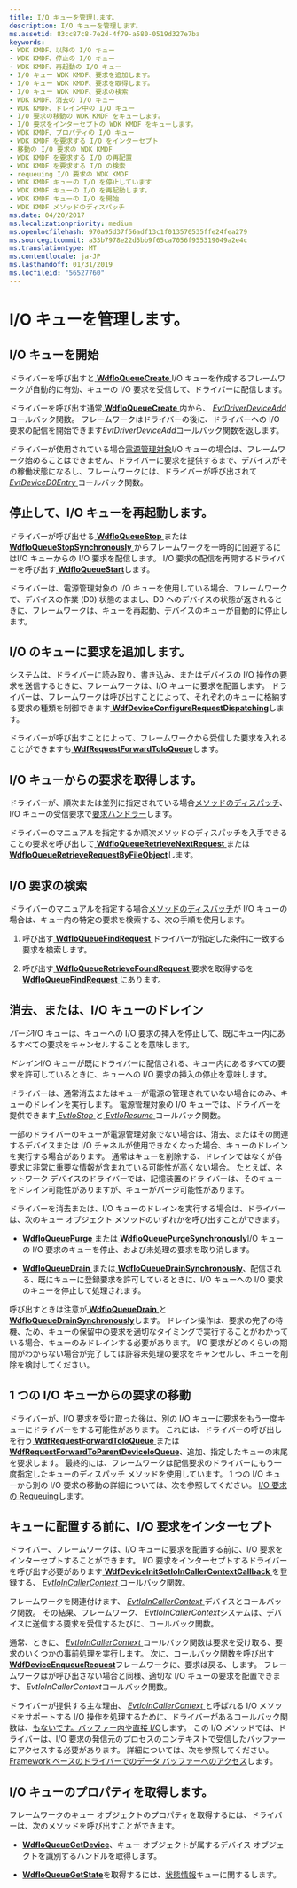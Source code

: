 ```yaml
---
title: I/O キューを管理します。
description: I/O キューを管理します。
ms.assetid: 83cc87c8-7e2d-4f79-a580-0519d327e7ba
keywords:
- WDK KMDF、以降の I/O キュー
- WDK KMDF、停止の I/O キュー
- WDK KMDF、再起動の I/O キュー
- I/O キュー WDK KMDF、要求を追加します。
- I/O キュー WDK KMDF、要求を取得します。
- I/O キュー WDK KMDF、要求の検索
- WDK KMDF、消去の I/O キュー
- WDK KMDF、ドレイン中の I/O キュー
- I/O 要求の移動の WDK KMDF をキューします。
- I/O 要求をインターセプトの WDK KMDF をキューします。
- WDK KMDF、プロパティの I/O キュー
- WDK KMDF を要求する I/O をインターセプト
- 移動の I/O 要求の WDK KMDF
- WDK KMDF を要求する I/O の再配置
- WDK KMDF を要求する I/O の検索
- requeuing I/O 要求の WDK KMDF
- WDK KMDF キューの I/O を停止しています
- WDK KMDF キューの I/O を再起動します。
- WDK KMDF キューの I/O を開始
- WDK KMDF メソッドのディスパッチ
ms.date: 04/20/2017
ms.localizationpriority: medium
ms.openlocfilehash: 970a95d37f56adf13c1f013570535ffe24fea279
ms.sourcegitcommit: a33b7978e22d5bb9f65ca7056f955319049a2e4c
ms.translationtype: MT
ms.contentlocale: ja-JP
ms.lasthandoff: 01/31/2019
ms.locfileid: "56527760"
---
```

# <a name="managing-io-queues"></a>I/O キューを管理します。


## <a href="" id="starting-an-i-o-queue"></a> I/O キューを開始


ドライバーを呼び出すと[ **WdfIoQueueCreate** ](https://msdn.microsoft.com/library/windows/hardware/ff547401) I/O キューを作成するフレームワークが自動的に有効、キューの I/O 要求を受信して、ドライバーに配信します。

ドライバーを呼び出す通常[ **WdfIoQueueCreate** ](https://msdn.microsoft.com/library/windows/hardware/ff547401)内から、 [ *EvtDriverDeviceAdd* ](https://msdn.microsoft.com/library/windows/hardware/ff541693)コールバック関数。 フレームワークはドライバーの後に、ドライバーへの I/O 要求の配信を開始できます*EvtDriverDeviceAdd*コールバック関数を返します。

ドライバーが使用されている場合[電源管理対象](using-power-managed-i-o-queues.md)I/O キューの場合は、フレームワーク始めることはできません、ドライバーに要求を提供するまで、デバイスがその稼働状態になるし、フレームワークには、ドライバーが呼び出されて[ *EvtDeviceD0Entry* ](https://msdn.microsoft.com/library/windows/hardware/ff540848)コールバック関数。

## <a href="" id="stopping-and-restarting-an-i-o-queue"></a> 停止して、I/O キューを再起動します。


ドライバーが呼び出せる[ **WdfIoQueueStop** ](https://msdn.microsoft.com/library/windows/hardware/ff548482)または[ **WdfIoQueueStopSynchronously** ](https://msdn.microsoft.com/library/windows/hardware/ff548489)からフレームワークを一時的に回避するにはI/O キューからの I/O 要求を配信します。 I/O 要求の配信を再開するドライバーを呼び出す[ **WdfIoQueueStart**](https://msdn.microsoft.com/library/windows/hardware/ff548478)します。

ドライバーは、電源管理対象の I/O キューを使用している場合、フレームワークで、デバイスの作業 (D0) 状態のままし、D0 へのデバイスの状態が返されるときに、フレームワークは、キューを再起動、デバイスのキューが自動的に停止します。

## <a href="" id="adding-requests-to-an-i-o-queue"></a> I/O のキューに要求を追加します。


システムは、ドライバーに読み取り、書き込み、またはデバイスの I/O 操作の要求を送信するときに、フレームワークは、I/O キューに要求を配置します。 ドライバーは、フレームワークは呼び出すことによって、それぞれのキューに格納する要求の種類を制御できます[ **WdfDeviceConfigureRequestDispatching**](https://msdn.microsoft.com/library/windows/hardware/ff545920)します。

ドライバーが呼び出すことによって、フレームワークから受信した要求を入れることができますも[ **WdfRequestForwardToIoQueue**](https://msdn.microsoft.com/library/windows/hardware/ff549958)します。

## <a href="" id="obtaining-requests-from-an-i-o-queue"></a> I/O キューからの要求を取得します。


ドライバーが、順次または並列に指定されている場合[メソッドのディスパッチ](dispatching-methods-for-i-o-requests.md)、I/O キューの受信要求で[要求ハンドラー](request-handlers.md)します。

ドライバーのマニュアルを指定するか順次メソッドのディスパッチを入手できることの要求を呼び出して[ **WdfIoQueueRetrieveNextRequest** ](https://msdn.microsoft.com/library/windows/hardware/ff548462)または[ **WdfIoQueueRetrieveRequestByFileObject**](https://msdn.microsoft.com/library/windows/hardware/ff548470)します。

## <a href="" id="searching-for-an-i-o-request"></a> I/O 要求の検索


ドライバーのマニュアルを指定する場合[メソッドのディスパッチ](dispatching-methods-for-i-o-requests.md)が I/O キューの場合は、キュー内の特定の要求を検索する、次の手順を使用します。

1.  呼び出す[ **WdfIoQueueFindRequest** ](https://msdn.microsoft.com/library/windows/hardware/ff547415)ドライバーが指定した条件に一致する要求を検索します。

2.  呼び出す[ **WdfIoQueueRetrieveFoundRequest** ](https://msdn.microsoft.com/library/windows/hardware/ff548456)要求を取得するを[ **WdfIoQueueFindRequest** ](https://msdn.microsoft.com/library/windows/hardware/ff547415)にあります。

## <a href="" id="purging-or-draining-an-i-o-queue"></a> 消去、または、I/O キューのドレイン


*パージ*I/O キューは、キューへの I/O 要求の挿入を停止して、既にキュー内にあるすべての要求をキャンセルすることを意味します。

*ドレイン*I/O キューが既にドライバーに配信される、キュー内にあるすべての要求を許可しているときに、キューへの I/O 要求の挿入の停止を意味します。

ドライバーは、通常消去またはキューが電源の管理されていない場合にのみ、キューのドレインを実行します。 電源管理対象の I/O キューでは、ドライバーを提供できます[ *EvtIoStop* ](https://msdn.microsoft.com/library/windows/hardware/ff541788)と[ *EvtIoResume* ](https://msdn.microsoft.com/library/windows/hardware/ff541779)コールバック関数。

一部のドライバーのキューが電源管理対象でない場合は、消去、またはその関連するデバイスまたは I/O チャネルが使用できなくなった場合、キューのドレインを実行する場合があります。 通常はキューを削除する、ドレインではなくが各要求に非常に重要な情報が含まれている可能性が高くない場合。 たとえば、ネットワーク デバイスのドライバーでは、記憶装置のドライバーは、そのキューをドレイン可能性がありますが、キューがパージ可能性があります。

ドライバーを消去または、I/O キューのドレインを実行する場合は、ドライバーは、次のキュー オブジェクト メソッドのいずれかを呼び出すことができます。

-   [**WdfIoQueuePurge** ](https://msdn.microsoft.com/library/windows/hardware/ff548442)または[ **WdfIoQueuePurgeSynchronously**](https://msdn.microsoft.com/library/windows/hardware/ff548449)I/O キューの I/O 要求のキューを停止、および未処理の要求を取り消します。

-   [**WdfIoQueueDrain** ](https://msdn.microsoft.com/library/windows/hardware/ff547406)または[ **WdfIoQueueDrainSynchronously**](https://msdn.microsoft.com/library/windows/hardware/ff547412)、配信される、既にキューに登録要求を許可しているときに、I/O キューへの I/O 要求のキューを停止して処理されます。

呼び出すときは注意が[ **WdfIoQueueDrain** ](https://msdn.microsoft.com/library/windows/hardware/ff547406)と[ **WdfIoQueueDrainSynchronously**](https://msdn.microsoft.com/library/windows/hardware/ff547412)します。 ドレイン操作は、要求の完了の待機、ため、キューの保留中の要求を適切なタイミングで実行することがわかっている場合、キューのみドレインする必要があります。 I/O 要求がどのくらいの期間がわからない場合が完了しては許容未処理の要求をキャンセルし、キューを削除を検討してください。

## <a href="" id="moving-requests-from-one-i-o-queue-to-another"></a> 1 つの I/O キューからの要求の移動


ドライバーが、I/O 要求を受け取った後は、別の I/O キューに要求をもう一度キューにドライバーをする可能性があります。 これには、ドライバーの呼び出しを行う[ **WdfRequestForwardToIoQueue** ](https://msdn.microsoft.com/library/windows/hardware/ff549958)または[ **WdfRequestForwardToParentDeviceIoQueue**](https://msdn.microsoft.com/library/windows/hardware/ff549959)、追加、指定したキューの末尾を要求します。 最終的には、フレームワークは配信要求のドライバーにもう一度指定したキューのディスパッチ メソッドを使用しています。 1 つの I/O キューから別の I/O 要求の移動の詳細については、次を参照してください。 [I/O 要求の Requeuing](requeuing-i-o-requests.md)します。

## <a href="" id="intercepting-an-i-o-request-before-it-is-queued"></a> キューに配置する前に、I/O 要求をインターセプト


ドライバー、フレームワークは、I/O キューに要求を配置する前に、I/O 要求をインターセプトすることができます。 I/O 要求をインターセプトするドライバーを呼び出す必要があります[ **WdfDeviceInitSetIoInCallerContextCallback** ](https://msdn.microsoft.com/library/windows/hardware/ff546119)を登録する、 [ *EvtIoInCallerContext* ](https://msdn.microsoft.com/library/windows/hardware/ff541764)コールバック関数。

フレームワークを関連付けます、 [ *EvtIoInCallerContext* ](https://msdn.microsoft.com/library/windows/hardware/ff541764)デバイスとコールバック関数。 その結果、フレームワーク、 *EvtIoInCallerContext*システムは、デバイスに送信する要求を受信するたびに、コールバック関数。

通常、ときに、 [ *EvtIoInCallerContext* ](https://msdn.microsoft.com/library/windows/hardware/ff541764)コールバック関数は要求を受け取る、要求のいくつかの事前処理を実行します。 次に、コールバック関数を呼び出す[ **WdfDeviceEnqueueRequest**](https://msdn.microsoft.com/library/windows/hardware/ff545945)フレームワークに、要求は戻る、します。 フレームワークはが呼び出さない場合と同様、適切な I/O キューの要求を配置できます、 *EvtIoInCallerContext*コールバック関数。

ドライバーが提供する主な理由、 [ *EvtIoInCallerContext* ](https://msdn.microsoft.com/library/windows/hardware/ff541764)と呼ばれる I/O メソッドをサポートする I/O 操作を処理するために、ドライバーがあるコールバック関数は、[もないです。バッファー内や直接 I/O](https://msdn.microsoft.com/library/windows/hardware/ff540701#neither)します。 この I/O メソッドでは、ドライバーは、I/O 要求の発信元のプロセスのコンテキストで受信したバッファーにアクセスする必要があります。 詳細については、次を参照してください。 [Framework ベースのドライバーでのデータ バッファーへのアクセス](https://msdn.microsoft.com/library/windows/hardware/ff540701)します。

## <a href="" id="obtaining-i-o-queue-properties"></a> I/O キューのプロパティを取得します。


フレームワークのキュー オブジェクトのプロパティを取得するには、ドライバーは、次のメソッドを呼び出すことができます。

-   [**WdfIoQueueGetDevice**](https://msdn.microsoft.com/library/windows/hardware/ff547421)、キュー オブジェクトが属するデバイス オブジェクトを識別するハンドルを取得します。

-   [**WdfIoQueueGetState**](https://msdn.microsoft.com/library/windows/hardware/ff548437)を取得するには、[状態情報](i-o-queue-states.md)キューに関するします。

 

 





